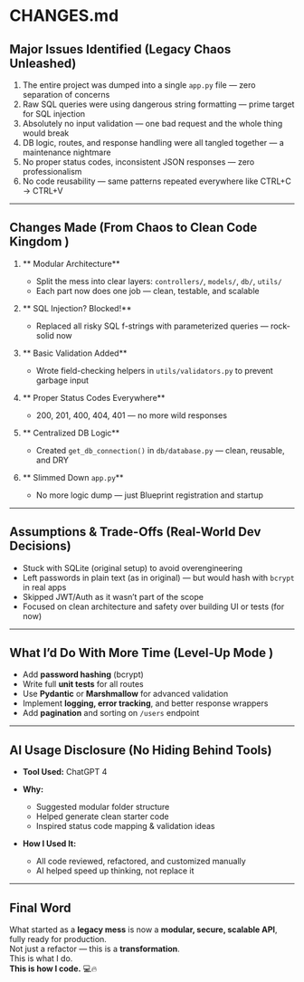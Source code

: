 # CHANGES.md 

## Major Issues Identified (Legacy Chaos Unleashed)

1. The entire project was dumped into a single `app.py` file — zero separation of concerns 
2. Raw SQL queries were using dangerous string formatting — prime target for SQL injection 
3. Absolutely no input validation — one bad request and the whole thing would break 
4. DB logic, routes, and response handling were all tangled together — a maintenance nightmare 
5. No proper status codes, inconsistent JSON responses — zero professionalism 
6. No code reusability — same patterns repeated everywhere like CTRL+C → CTRL+V 

---

## Changes Made (From Chaos to Clean Code Kingdom )

1. ** Modular Architecture**  
   - Split the mess into clear layers: `controllers/`, `models/`, `db/`, `utils/`
   - Each part now does one job — clean, testable, and scalable 

2. ** SQL Injection? Blocked!**  
   - Replaced all risky SQL f-strings with parameterized queries — rock-solid now 

3. ** Basic Validation Added**  
   - Wrote field-checking helpers in `utils/validators.py` to prevent garbage input 

4. ** Proper Status Codes Everywhere**  
   - 200, 201, 400, 404, 401 — no more wild responses 

5. ** Centralized DB Logic**  
   - Created `get_db_connection()` in `db/database.py` — clean, reusable, and DRY 

6. ** Slimmed Down `app.py`**  
   - No more logic dump — just Blueprint registration and startup 

---

##  Assumptions & Trade-Offs (Real-World Dev Decisions)

- Stuck with SQLite (original setup) to avoid overengineering 
- Left passwords in plain text (as in original) — but would hash with `bcrypt` in real apps 
- Skipped JWT/Auth as it wasn’t part of the scope 
- Focused on clean architecture and safety over building UI or tests (for now) 

---

##  What I’d Do With More Time (Level-Up Mode )

- Add **password hashing** (bcrypt)
- Write full **unit tests** for all routes
- Use **Pydantic** or **Marshmallow** for advanced validation
- Implement **logging, error tracking**, and better response wrappers
- Add **pagination** and sorting on `/users` endpoint

---

##  AI Usage Disclosure (No Hiding Behind Tools)

- **Tool Used:** ChatGPT 4  
- **Why:**  
  - Suggested modular folder structure
  - Helped generate clean starter code
  - Inspired status code mapping & validation ideas

- **How I Used It:**  
  - All code reviewed, refactored, and customized manually
  - AI helped speed up thinking, not replace it

---

##  Final Word

What started as a **legacy mess** is now a **modular, secure, scalable API**, fully ready for production.  
Not just a refactor — this is a **transformation**.  
This is what I do.  
**This is how I code.** 💻🔥

